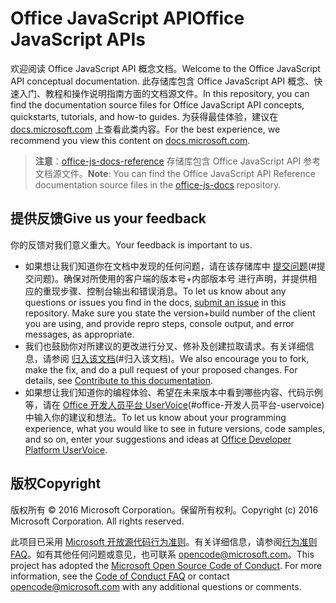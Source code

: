 # <a name="office-javascript-apis"></a><span data-ttu-id="464c0-101">Office JavaScript API</span><span class="sxs-lookup"><span data-stu-id="464c0-101">Office JavaScript APIs</span></span>

<span data-ttu-id="464c0-102">欢迎阅读 Office JavaScript API 概念文档。</span><span class="sxs-lookup"><span data-stu-id="464c0-102">Welcome to the Office JavaScript API conceptual documentation.</span></span> <span data-ttu-id="464c0-103">此存储库包含 Office JavaScript API 概念、快速入门、教程和操作说明指南方面的文档源文件。</span><span class="sxs-lookup"><span data-stu-id="464c0-103">In this repository, you can find the documentation source files for Office JavaScript API concepts, quickstarts, tutorials, and how-to guides.</span></span> <span data-ttu-id="464c0-104">为获得最佳体验，建议在 [docs.microsoft.com](https://docs.microsoft.com/office/dev/add-ins) 上查看此类内容。</span><span class="sxs-lookup"><span data-stu-id="464c0-104">For the best experience, we recommend you view this content on [docs.microsoft.com](https://docs.microsoft.com/office/dev/add-ins).</span></span>

> <span data-ttu-id="464c0-105">**注意**：[office-js-docs-reference](https://github.com/OfficeDev/office-js-docs-reference) 存储库包含 Office JavaScript API 参考文档源文件。</span><span class="sxs-lookup"><span data-stu-id="464c0-105">**Note**: You can find the Office JavaScript API Reference documentation source files in the [office-js-docs](https://github.com/OfficeDev/office-js-docs-reference) repository.</span></span>

## <a name="give-us-your-feedback"></a><span data-ttu-id="464c0-106">提供反馈</span><span class="sxs-lookup"><span data-stu-id="464c0-106">Give us your feedback</span></span>

<span data-ttu-id="464c0-107">你的反馈对我们意义重大。</span><span class="sxs-lookup"><span data-stu-id="464c0-107">Your feedback is important to us.</span></span>
* <span data-ttu-id="464c0-p102">如果想让我们知道你在文档中发现的任何问题，请在该存储库中 [提交问题](https://github.com/OfficeDev/office-js-docs-pr/issues)(#提交问题)。确保对所使用的客户端的版本号+内部版本号 进行声明，并提供相应的重现步骤、控制台输出和错误消息。</span><span class="sxs-lookup"><span data-stu-id="464c0-p102">To let us know about any questions or issues you find in the docs, [submit an issue](https://github.com/OfficeDev/office-js-docs-pr/issues) in this repository. Make sure you state the version+build number of the client you are using, and provide repro steps, console output, and error messages, as appropriate.</span></span> 
* <span data-ttu-id="464c0-p103">我们也鼓励你对所建议的更改进行分叉、修补及创建拉取请求。有关详细信息，请参阅 [归入该文档](Contributing.md)(#归入该文档)。</span><span class="sxs-lookup"><span data-stu-id="464c0-p103">We also encourage you to fork, make the fix, and do a pull request of your proposed changes. For details, see [Contribute to this documentation](Contributing.md).</span></span> 
* <span data-ttu-id="464c0-112">如果想让我们知道你的编程体验、希望在未来版本中看到哪些内容、代码示例等，请在 [Office 开发人员平台 UserVoice](https://officespdev.uservoice.com/)(#office-开发人员平台-uservoice) 中输入你的建议和想法。</span><span class="sxs-lookup"><span data-stu-id="464c0-112">To let us know about your programming experience, what you would like to see in future versions, code samples, and so on, enter your suggestions and ideas at [Office Developer Platform UserVoice](https://officespdev.uservoice.com/).</span></span>

## <a name="copyright"></a><span data-ttu-id="464c0-113">版权</span><span class="sxs-lookup"><span data-stu-id="464c0-113">Copyright</span></span>

<span data-ttu-id="464c0-p104">版权所有 © 2016 Microsoft Corporation。保留所有权利。</span><span class="sxs-lookup"><span data-stu-id="464c0-p104">Copyright (c) 2016 Microsoft Corporation. All rights reserved.</span></span>


<span data-ttu-id="464c0-p105">此项目已采用 [Microsoft 开放源代码行为准则](https://opensource.microsoft.com/codeofconduct/)。有关详细信息，请参阅[行为准则 FAQ](https://opensource.microsoft.com/codeofconduct/faq/)。如有其他任何问题或意见，也可联系 [opencode@microsoft.com](mailto:opencode@microsoft.com)。</span><span class="sxs-lookup"><span data-stu-id="464c0-p105">This project has adopted the [Microsoft Open Source Code of Conduct](https://opensource.microsoft.com/codeofconduct/). For more information, see the [Code of Conduct FAQ](https://opensource.microsoft.com/codeofconduct/faq/) or contact [opencode@microsoft.com](mailto:opencode@microsoft.com) with any additional questions or comments.</span></span>
